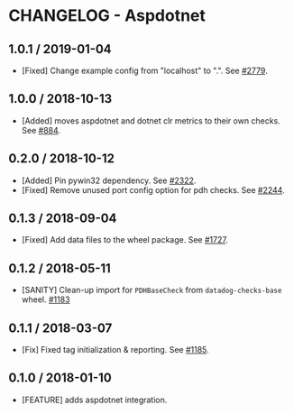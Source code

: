 # CHANGELOG - Aspdotnet

## 1.0.1 / 2019-01-04

* [Fixed] Change example config from "localhost" to ".". See [#2779][1].

## 1.0.0 / 2018-10-13

* [Added] moves aspdotnet and dotnet clr metrics to their own checks. See [#884][2].

## 0.2.0 / 2018-10-12

* [Added] Pin pywin32 dependency. See [#2322][3].
* [Fixed] Remove unused port config option for pdh checks. See [#2244][4].

## 0.1.3 / 2018-09-04

* [Fixed] Add data files to the wheel package. See [#1727][5].

## 0.1.2 / 2018-05-11

* [SANITY] Clean-up import for `PDHBaseCheck` from `datadog-checks-base` wheel. [#1183][6]

## 0.1.1 / 2018-03-07

* [Fix] Fixed tag initialization & reporting. See [#1185][7].

## 0.1.0 / 2018-01-10

* [FEATURE] adds aspdotnet integration.

<!--- The following link definition list is generated by PimpMyChangelog --->
[1]: https://github.com/DataDog/integrations-core/pull/2779
[2]: https://github.com/DataDog/integrations-core/pull/884
[3]: https://github.com/DataDog/integrations-core/pull/2322
[4]: https://github.com/DataDog/integrations-core/pull/2244
[5]: https://github.com/DataDog/integrations-core/pull/1727
[6]: https://github.com/DataDog/integrations-core/issues/1183
[7]: https://github.com/DataDog/integrations-core/issues/1185
